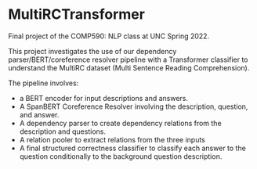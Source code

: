 # MultiRCTransformer

Final project of the COMP590: NLP class at UNC Spring 2022. 

This project investigates the use of our dependency parser/BERT/coreference resolver pipeline with a Transformer classifier to understand the MultiRC dataset (Multi Sentence Reading Comprehension).

The pipeline involves:
- a BERT encoder for input descriptions and answers.
- A SpanBERT Coreference Resolver involving the description, question, and answer.
- A dependency parser to create dependency relations from the description and questions.
- A relation pooler to extract relations from the three inputs
- A final structured correctness classifier to classify each answer to the question conditionally to the background question description.
